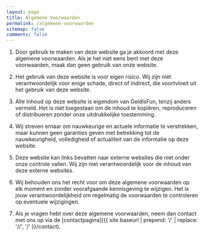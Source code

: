 ```yaml
---
layout: page
title: Algemene Voorwaarden
permalink: /algemene-voorwaarden
sitemap: false
comments: false
---
```


1. Door gebruik te maken van deze website ga je akkoord met deze algemene voorwaarden. Als je het niet eens bent met deze voorwaarden, maak dan geen gebruik van onze website.

2. Het gebruik van deze website is voor eigen risico. Wij zijn niet verantwoordelijk voor enige schade, direct of indirect, die voortvloeit uit het gebruik van deze website.

3. Alle inhoud op deze website is eigendom van GeldIsFun, tenzij anders vermeld. Het is niet toegestaan om de inhoud te kopiëren, reproduceren of distribueren zonder onze uitdrukkelijke toestemming.

4. Wij streven ernaar om nauwkeurige en actuele informatie te verstrekken, maar kunnen geen garanties geven met betrekking tot de nauwkeurigheid, volledigheid of actualiteit van de informatie op deze website.

5. Deze website kan links bevatten naar externe websites die niet onder onze controle vallen. Wij zijn niet verantwoordelijk voor de inhoud van deze externe websites.

6. Wij behouden ons het recht voor om deze algemene voorwaarden op elk moment en zonder voorafgaande kennisgeving te wijzigen. Het is jouw verantwoordelijkheid om regelmatig de voorwaarden te controleren op eventuele wijzigingen.

7. Als je vragen hebt over deze algemene voorwaarden, neem dan contact met ons op via de [contactpagina]({{ site.baseurl | prepend: '/' | replace: '//', '/' }}/contact).

